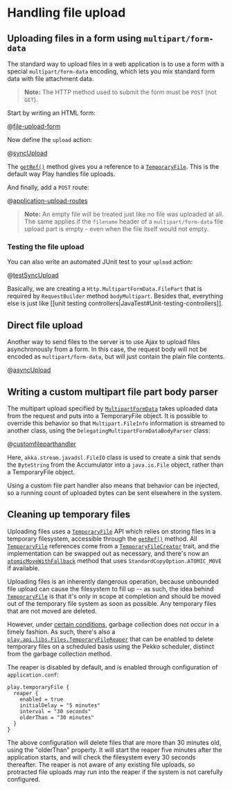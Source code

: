 <!--- Copyright (C) from 2022 The Play Framework Contributors <https://github.com/playframework>, 2011-2021 Lightbend Inc. <https://www.lightbend.com> -->

# Handling file upload

## Uploading files in a form using `multipart/form-data`

The standard way to upload files in a web application is to use a form with a special `multipart/form-data` encoding, which lets you mix standard form data with file attachment data.

> **Note:** The HTTP method used to submit the form must be `POST` (not `GET`).

Start by writing an HTML form:

@[file-upload-form](code/javaguide/fileupload/views/uploadForm.scala.html)

Now define the `upload` action:

@[syncUpload](code/javaguide/fileupload/controllers/HomeController.java)

The [`getRef()`](api/java/play/mvc/Http.MultipartFormData.FilePart.html#getRef\(\)) method gives you a reference to a [`TemporaryFile`](api/java/play/libs/Files.TemporaryFile.html). This is the default way Play handles file uploads.

And finally, add a `POST` route:

@[application-upload-routes](code/javaguide.upload.fileupload.routes)

> **Note:** An empty file will be treated just like no file was uploaded at all. The same applies if the `filename` header of a `multipart/form-data` file upload part is empty - even when the file itself would not empty.

### Testing the file upload

You can also write an automated JUnit test to your `upload` action:

@[testSyncUpload](code/JavaFileUploadTest.java)

Basically, we are creating a `Http.MultipartFormData.FilePart` that is required by `RequestBuilder` method `bodyMultipart`. Besides that, everything else is just like [[unit testing controllers|JavaTest#Unit-testing-controllers]].

## Direct file upload

Another way to send files to the server is to use Ajax to upload files asynchronously from a form. In this case, the request body will not be encoded as `multipart/form-data`, but will just contain the plain file contents.

@[asyncUpload](code/JavaFileUpload.java)

## Writing a custom multipart file part body parser

The multipart upload specified by [`MultipartFormData`](api/java/play/mvc/BodyParser.MultipartFormData.html) takes uploaded data from the request and puts into a TemporaryFile object.  It is possible to override this behavior so that `Multipart.FileInfo` information is streamed to another class, using the `DelegatingMultipartFormDataBodyParser` class:

@[customfileparthandler](code/JavaFileUpload.java)

Here, `akka.stream.javadsl.FileIO` class is used to create a sink that sends the `ByteString` from the Accumulator into a `java.io.File` object, rather than a TemporaryFile object.
 
Using a custom file part handler also means that behavior can be injected, so a running count of uploaded bytes can be sent elsewhere in the system.


## Cleaning up temporary files

Uploading files uses a [`TemporaryFile`](api/java/play/libs/Files.TemporaryFile.html) API which relies on storing files in a temporary filesystem, accessible through the [`getRef()`](api/java/play/mvc/Http.MultipartFormData.FilePart.html#getRef\(\)) method.  All [`TemporaryFile`](api/java/play/libs/Files.TemporaryFile.html) references come from a [`TemporaryFileCreator`](api/java/play/libs/Files.TemporaryFileCreator.html) trait, and the implementation can be swapped out as necessary, and there's now an [`atomicMoveWithFallback`](api/java/play/libs/Files.TemporaryFile.html#atomicMoveWithFallback\(java.io.File\)) method that uses `StandardCopyOption.ATOMIC_MOVE` if available.

Uploading files is an inherently dangerous operation, because unbounded file upload can cause the filesystem to fill up -- as such, the idea behind [`TemporaryFile`](api/java/play/libs/Files.TemporaryFile.html) is that it's only in scope at completion and should be moved out of the temporary file system as soon as possible.  Any temporary files that are not moved are deleted. 

However, under [certain conditions](https://github.com/playframework/playframework/issues/5545), garbage collection does not occur in a timely fashion.  As such, there's also a [`play.api.libs.Files.TemporaryFileReaper`](api/scala/play/api/libs/Files$$DefaultTemporaryFileReaper.html) that can be enabled to delete temporary files on a scheduled basis using the Pekko scheduler, distinct from the garbage collection method.

The reaper is disabled by default, and is enabled through configuration of `application.conf`:

```
play.temporaryFile {
  reaper {
    enabled = true
    initialDelay = "5 minutes"
    interval = "30 seconds"
    olderThan = "30 minutes"
  }
}
```

The above configuration will delete files that are more than 30 minutes old, using the "olderThan" property.  It will start the reaper five minutes after the application starts, and will check the filesystem every 30 seconds thereafter.  The reaper is not aware of any existing file uploads, so protracted file uploads may run into the reaper if the system is not carefully configured.
